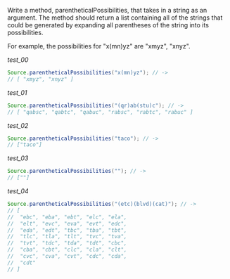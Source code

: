 Write a method, parentheticalPossibilities, that takes in a string as an argument. The method should return a list containing all of the strings that could be generated by expanding all parentheses of the string into its possibilities.

For example, the possibilities for "x(mn)yz" are "xmyz", "xnyz".

_test_00_

```java
Source.parentheticalPossibilities("x(mn)yz"); // ->
// [ "xmyz", "xnyz" ]
```

_test_01_

```java
Source.parentheticalPossibilities("(qr)ab(stu)c"); // ->
// [ "qabsc", "qabtc", "qabuc", "rabsc", "rabtc", "rabuc" ]
```

_test_02_

```java
Source.parentheticalPossibilities("taco"); // ->
// ["taco"]
```

_test_03_

```java
Source.parentheticalPossibilities(""); // ->
// [""]
```

_test_04_

```java
Source.parentheticalPossibilities("(etc)(blvd)(cat)"); // ->
// [
//  "ebc", "eba", "ebt", "elc", "ela",
//  "elt", "evc", "eva", "evt", "edc",
//  "eda", "edt", "tbc", "tba", "tbt",
//  "tlc", "tla", "tlt", "tvc", "tva",
//  "tvt", "tdc", "tda", "tdt", "cbc",
//  "cba", "cbt", "clc", "cla", "clt",
//  "cvc", "cva", "cvt", "cdc", "cda",
//  "cdt"
// ]
```
